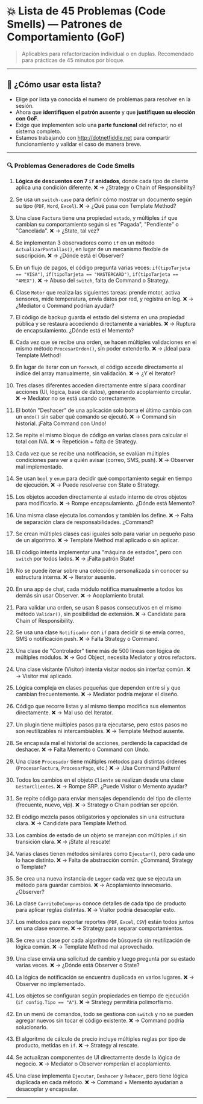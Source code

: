 
# 💥 Lista de 45 Problemas (Code Smells) — Patrones de Comportamiento (GoF)

> Aplicables para refactorización individual o en duplas. Recomendado para prácticas de 45 minutos por bloque.

---

## 📘 ¿Cómo usar esta lista?

* Elige por lista ya conocida el numero de problemas para resolver en la sesión.
* Ahora que **identifiquen el patrón ausente** y que **justifiquen su elección con GoF**.
* Exige que implementen solo una **parte funcional** del refactor, no el sistema completo.
* Estamos trabajando con http://dotnetfiddle.net para compartir funcionamiento y validar el caso de manera breve.
---


### 🔍 Problemas Generadores de Code Smells

1. **Lógica de descuentos con 7 `if` anidados**, donde cada tipo de cliente aplica una condición diferente. ❌ → ¿Strategy o Chain of Responsibility?

2. Se usa un `switch-case` para definir cómo mostrar un documento según su tipo (`PDF`, `Word`, `Excel`).
   ❌ → ¿Qué pasa con Template Method?

3. Una clase `Factura` tiene una propiedad `estado`, y múltiples `if` que cambian su comportamiento según si es "Pagada", "Pendiente" o "Cancelada".
   ❌ → ¿State, tal vez?

4. Se implementan 3 observadores como `if` en un método `ActualizarPantallas()`, en lugar de un mecanismo flexible de suscripción.
   ❌ → ¿Dónde está el Observer?

5. En un flujo de pagos, el código pregunta varias veces: `if(tipoTarjeta == "VISA")`, `if(tipoTarjeta == "MASTERCARD")`, `if(tipoTarjeta == "AMEX")`.
   ❌ → Abuso del `switch`, falta de Command o Strategy.

6. Clase `Motor` que realiza las siguientes tareas: prende motor, activa sensores, mide temperatura, envía datos por red, y registra en log.
   ❌ → ¿Mediator o Command podrían ayudar?

7. El código de backup guarda el estado del sistema en una propiedad pública y se restaura accediendo directamente a variables.
   ❌ → Ruptura de encapsulamiento. ¿Dónde está el Memento?

8. Cada vez que se recibe una orden, se hacen múltiples validaciones en el mismo método `ProcesarOrden()`, sin poder extenderlo.
   ❌ → ¡Ideal para Template Method!

9. En lugar de iterar con un `foreach`, el código accede directamente al índice del array manualmente, sin validación.
   ❌ → ¿Y el Iterator?

10. Tres clases diferentes acceden directamente entre sí para coordinar acciones (UI, lógica, base de datos), generando acoplamiento circular.
    ❌ → Mediator no se está usando correctamente.

11. El botón "Deshacer" de una aplicación solo borra el último cambio con un `undo()` sin saber qué comando se ejecutó.
    ❌ → Command sin historial. ¡Falta Command con Undo!

12. Se repite el mismo bloque de código en varias clases para calcular el total con IVA.
    ❌ → Repetición + falta de Strategy.

13. Cada vez que se recibe una notificación, se evalúan múltiples condiciones para ver a quién avisar (correo, SMS, push).
    ❌ → Observer mal implementado.

14. Se usan `bool` y `enum` para decidir qué comportamiento seguir en tiempo de ejecución.
    ❌ → Puede resolverse con State o Strategy.

15. Los objetos acceden directamente al estado interno de otros objetos para modificarlo.
    ❌ → Rompe encapsulamiento. ¿Dónde está Memento?

16. Una misma clase ejecuta los comandos y también los define.
    ❌ → Falta de separación clara de responsabilidades. ¿Command?

17. Se crean múltiples clases casi iguales solo para variar un pequeño paso de un algoritmo.
    ❌ → Template Method mal aplicado o sin aplicar.

18. El código intenta implementar una "máquina de estados", pero con `switch` por todos lados.
    ❌ → ¡Falta patrón State!

19. No se puede iterar sobre una colección personalizada sin conocer su estructura interna.
    ❌ → Iterator ausente.

20. En una app de chat, cada módulo notifica manualmente a todos los demás sin usar Observer.
    ❌ → Acoplamiento brutal.

21. Para validar una orden, se usan 8 pasos consecutivos en el mismo método `Validar()`, sin posibilidad de extensión.
    ❌ → Candidate para Chain of Responsibility.

22. Se usa una clase `Notificador` con `if` para decidir si se envía correo, SMS o notificación push.
    ❌ → Falta Strategy o Command.

23. Una clase de "Controlador" tiene más de 500 líneas con lógica de múltiples módulos.
    ❌ → God Object, necesita Mediator y otros refactors.

24. Una clase visitante (Visitor) intenta visitar nodos sin interfaz común.
    ❌ → Visitor mal aplicado.

25. Lógica compleja en clases pequeñas que dependen entre sí y que cambian frecuentemente.
    ❌ → Mediator podría mejorar el diseño.

26. Código que recorre listas y al mismo tiempo modifica sus elementos directamente.
    ❌ → Mal uso del Iterator.

27. Un plugin tiene múltiples pasos para ejecutarse, pero estos pasos no son reutilizables ni intercambiables.
    ❌ → Template Method ausente.

28. Se encapsula mal el historial de acciones, perdiendo la capacidad de deshacer.
    ❌ → Falta Memento o Command con Undo.

29. Una clase `Procesador` tiene múltiples métodos para distintas órdenes (`ProcesarFactura`, `ProcesarPago`, etc.)
    ❌ → ¡Usa Command Pattern!

30. Todos los cambios en el objeto `Cliente` se realizan desde una clase `GestorClientes`.
    ❌ → Rompe SRP. ¿Puede Visitor o Memento ayudar?

31. Se repite código para enviar mensajes dependiendo del tipo de cliente (frecuente, nuevo, vip).
    ❌ → Strategy o Chain podrían ser opción.

32. El código mezcla pasos obligatorios y opcionales sin una estructura clara.
    ❌ → Candidate para Template Method.

33. Los cambios de estado de un objeto se manejan con múltiples `if` sin transición clara.
    ❌ → ¡State al rescate!

34. Varias clases tienen métodos similares como `Ejecutar()`, pero cada uno lo hace distinto.
    ❌ → Falta de abstracción común. ¿Command, Strategy o Template?

35. Se crea una nueva instancia de `Logger` cada vez que se ejecuta un método para guardar cambios.
    ❌ → Acoplamiento innecesario. ¿Observer?

36. La clase `CarritoDeCompras` conoce detalles de cada tipo de producto para aplicar reglas distintas.
    ❌ → Visitor podría desacoplar esto.

37. Los métodos para exportar reportes (`PDF`, `Excel`, `CSV`) están todos juntos en una clase enorme.
    ❌ → Strategy para separar comportamientos.

38. Se crea una clase por cada algoritmo de búsqueda sin reutilización de lógica común.
    ❌ → Template Method mal aprovechado.

39. Una clase envía una solicitud de cambio y luego pregunta por su estado varias veces.
    ❌ → ¿Dónde está Observer o State?

40. La lógica de notificación se encuentra duplicada en varios lugares.
    ❌ → Observer no implementado.

41. Los objetos se configuran según propiedades en tiempo de ejecución (`if config.Tipo == "A"`).
    ❌ → Strategy permitiría polimorfismo.

42. En un menú de comandos, todo se gestiona con `switch` y no se pueden agregar nuevos sin tocar el código existente.
    ❌ → Command podría solucionarlo.

43. El algoritmo de cálculo de precio incluye múltiples reglas por tipo de producto, metidas en `if`.
    ❌ → Strategy al rescate.

44. Se actualizan componentes de UI directamente desde la lógica de negocio.
    ❌ → Mediator o Observer romperían el acoplamiento.

45. Una clase implementa `Ejecutar`, `Deshacer` y `Rehacer`, pero tiene lógica duplicada en cada método.
    ❌ → Command + Memento ayudarían a desacoplar y encapsular.

---
